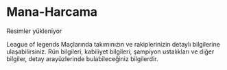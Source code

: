 # Mana-Harcama
Resimler yükleniyor


League of legends Maçlarında takımınızın ve rakiplerinizin detaylı bilgilerine ulaşabilirsiniz. 
Rün bilgileri, kabiliyet bilgileri, şampiyon ustalıkları ve diğer bilgiler, 
detay arayüzlerinde bulabileceğiniz bilgilerdir.
